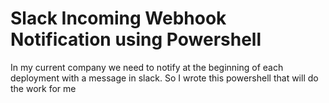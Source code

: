 # Slack Incoming Webhook Notification using Powershell

In my current company we need to notify at the beginning of each deployment with a message in slack.
So I wrote this powershell that will do the work for me
